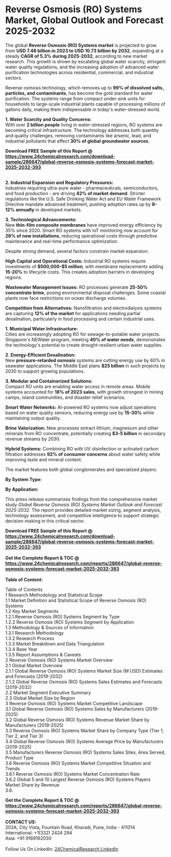 <h1>Reverse Osmosis (RO) Systems Market, Global Outlook and Forecast 2025-2032</h1><p>The global <strong>Reverse Osmosis (RO) Systems market</strong> is projected to grow from <strong>USD 7.48 billion in 2023 to USD 10.73 billion by 2032</strong>, expanding at a steady <strong>CAGR of 5.3% during 2025-2032</strong>, according to new market research. This growth is driven by escalating global water scarcity, stringent water quality regulations, and the increasing adoption of advanced water purification technologies across residential, commercial, and industrial sectors.</p><p>Reverse osmosis technology, which removes up to <strong>99% of dissolved salts, particles, and contaminants</strong>, has become the gold standard for water purification. The systems range from compact under-sink units for households to large-scale industrial plants capable of processing millions of gallons daily, making them indispensable in today's water-stressed world.</p><p><strong>1. Water Scarcity and Quality Concerns:</strong><br>
With over <strong>2 billion people</strong> living in water-stressed regions, RO systems are becoming critical infrastructure. The technology addresses both quantity and quality challenges, removing contaminants like arsenic, lead, and industrial pollutants that affect <strong>30% of global groundwater sources</strong>.</p><div><b>Download FREE Sample of this Report @ 
            <a href="https://www.24chemicalresearch.com/download-sample/286647/global-reverse-osmosis-systems-forecast-market-2025-2032-393">
            https://www.24chemicalresearch.com/download-sample/286647/global-reverse-osmosis-systems-forecast-market-2025-2032-393</a></b></div><br><p><strong>2. Industrial Expansion and Regulatory Pressures:</strong><br>
Industries requiring ultra-pure water - pharmaceuticals, semiconductors, and food production - are driving <strong>42% of market demand</strong>. Stricter regulations like the U.S. Safe Drinking Water Act and EU Water Framework Directive mandate advanced treatment, pushing adoption rates up by <strong>8-12% annually</strong> in developed markets.</p><p><strong>3. Technological Advancements:</strong><br>
New <strong>thin-film composite membranes</strong> have improved energy efficiency by 35% since 2020. Smart RO systems with IoT monitoring now account for <strong>28% of new installations</strong>, reducing operational costs through predictive maintenance and real-time performance optimization.</p><p>Despite strong demand, several factors constrain market expansion:</p><p><strong>High Capital and Operational Costs:</strong> Industrial RO systems require investments of <strong>$500,000-$5 million</strong>, with membrane replacements adding <strong>15-20%</strong> to lifecycle costs. This creates adoption barriers in developing regions.</p><p><strong>Wastewater Management Issues:</strong> RO processes generate <strong>25-50% concentrate brine</strong>, posing environmental disposal challenges. Some coastal plants now face restrictions on ocean discharge volumes.</p><p><strong>Competition from Alternatives:</strong> Nanofiltration and electrodialysis systems are capturing <strong>12% of the market</strong> for applications needing partial desalination, particularly in food processing and certain industrial uses.</p><p><strong>1. Municipal Water Infrastructure:</strong><br>
Cities are increasingly adopting RO for sewage-to-potable water projects. Singapore's NEWater program, meeting <strong>40% of water needs</strong>, demonstrates the technology's potential to create drought-resilient urban water supplies.</p><p><strong>2. Energy-Efficient Desalination:</strong><br>
New <strong>pressure-retarded osmosis</strong> systems are cutting energy use by 60% in seawater applications. The Middle East plans <strong>$25 billion</strong> in such projects by 2030 to support growing populations.</p><p><strong>3. Modular and Containerized Solutions:</strong><br>
Compact RO units are enabling water access in remote areas. Mobile systems accounted for <strong>18% of 2023 sales</strong>, with growth strongest in mining camps, island communities, and disaster relief scenarios.</p><p><strong>Smart Water Networks:</strong> AI-powered RO systems now adjust operations based on water quality sensors, reducing energy use by <strong>15-30%</strong> while maintaining output quality.</p><p><strong>Brine Valorization:</strong> New processes extract lithium, magnesium and other minerals from RO concentrate, potentially creating <strong>$3-5 billion</strong> in secondary revenue streams by 2030.</p><p><strong>Hybrid Systems:</strong> Combining RO with UV disinfection or activated carbon filtration addresses <strong>92% of consumer concerns</strong> about water safety while improving taste and mineral content.</p><p>The market features both global conglomerates and specialized players:</p><p><strong>By System Type:</strong></p><p><strong>By Application:</strong></p><p>This press release summarizes findings from the comprehensive market study <em>Global Reverse Osmosis (RO) Systems Market Outlook and Forecast 2025-2032</em>. The report provides detailed market sizing, segment analysis, technology assessment, and competitive intelligence to support strategic decision-making in this critical sector.</p><div><b>Download FREE Sample of this Report @ 
            <a href="https://www.24chemicalresearch.com/download-sample/286647/global-reverse-osmosis-systems-forecast-market-2025-2032-393">
            https://www.24chemicalresearch.com/download-sample/286647/global-reverse-osmosis-systems-forecast-market-2025-2032-393</a></b></div><br><div><b>Get the Complete Report & TOC @ 
            <a href="https://www.24chemicalresearch.com/reports/286647/global-reverse-osmosis-systems-forecast-market-2025-2032-393">
            https://www.24chemicalresearch.com/reports/286647/global-reverse-osmosis-systems-forecast-market-2025-2032-393</a></b></div><br>
            <b>Table of Content:</b><p>Table of Contents<br />
1 Research Methodology and Statistical Scope<br />
1.1 Market Definition and Statistical Scope of Reverse Osmosis (RO) Systems<br />
1.2 Key Market Segments<br />
1.2.1 Reverse Osmosis (RO) Systems Segment by Type<br />
1.2.2 Reverse Osmosis (RO) Systems Segment by Application<br />
1.3 Methodology & Sources of Information<br />
1.3.1 Research Methodology<br />
1.3.2 Research Process<br />
1.3.3 Market Breakdown and Data Triangulation<br />
1.3.4 Base Year<br />
1.3.5 Report Assumptions & Caveats<br />
2 Reverse Osmosis (RO) Systems Market Overview<br />
2.1 Global Market Overview<br />
2.1.1 Global Reverse Osmosis (RO) Systems Market Size (M USD) Estimates and Forecasts (2019-2032)<br />
2.1.2 Global Reverse Osmosis (RO) Systems Sales Estimates and Forecasts (2019-2032)<br />
2.2 Market Segment Executive Summary<br />
2.3 Global Market Size by Region<br />
3 Reverse Osmosis (RO) Systems Market Competitive Landscape<br />
3.1 Global Reverse Osmosis (RO) Systems Sales by Manufacturers (2019-2025)<br />
3.2 Global Reverse Osmosis (RO) Systems Revenue Market Share by Manufacturers (2019-2025)<br />
3.3 Reverse Osmosis (RO) Systems Market Share by Company Type (Tier 1, Tier 2, and Tier 3)<br />
3.4 Global Reverse Osmosis (RO) Systems Average Price by Manufacturers (2019-2025)<br />
3.5 Manufacturers Reverse Osmosis (RO) Systems Sales Sites, Area Served, Product Type<br />
3.6 Reverse Osmosis (RO) Systems Market Competitive Situation and Trends<br />
3.6.1 Reverse Osmosis (RO) Systems Market Concentration Rate<br />
3.6.2 Global 5 and 10 Largest Reverse Osmosis (RO) Systems Players Market Share by Revenue<br />
3.6.</p><div><b>Get the Complete Report & TOC @ 
            <a href="https://www.24chemicalresearch.com/reports/286647/global-reverse-osmosis-systems-forecast-market-2025-2032-393">
            https://www.24chemicalresearch.com/reports/286647/global-reverse-osmosis-systems-forecast-market-2025-2032-393</a></b></div><br><b>CONTACT US:</b><br>
            203A, City Vista, Fountain Road, Kharadi, Pune, India - 411014<br>
            International: +1(332) 2424 294<br>
            Asia: +91 9169162030 <br><br>
            Follow Us On LinkedIn: <a href="https://www.linkedin.com/company/24chemicalresearch/">24ChemicalResearch LinkedIn</a>